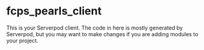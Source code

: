 # fcps_pearls_client

This is your Serverpod client. The code in here is mostly generated by
Serverpod, but you may want to make changes if you are adding modules to your
project.
